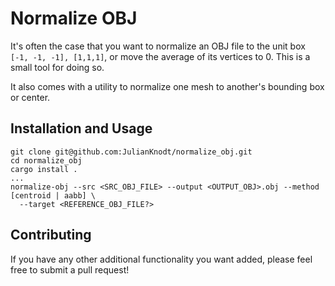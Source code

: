 # Normalize OBJ

It's often the case that you want to normalize an OBJ file to the unit box `[-1, -1, -1],
[1,1,1]`, or move the average of its vertices to 0. This is a small tool for doing so.

It also comes with a utility to normalize one mesh to another's bounding box or center.

## Installation and Usage

```
git clone git@github.com:JulianKnodt/normalize_obj.git
cd normalize_obj
cargo install .
...
normalize-obj --src <SRC_OBJ_FILE> --output <OUTPUT_OBJ>.obj --method [centroid | aabb] \
  --target <REFERENCE_OBJ_FILE?>
```

## Contributing

If you have any other additional functionality you want added, please feel free to submit a pull
request!

